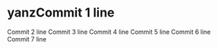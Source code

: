 # yanzCommit 1 line
Commit 2 line
Commit 3 line
Commit 4 line
Commit 5 line
Commit 6 line
Commit 7 line
